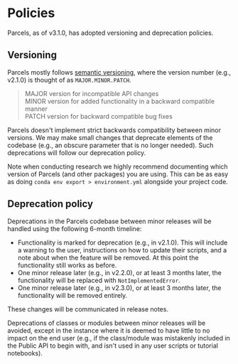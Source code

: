 # Policies

Parcels, as of v3.1.0, has adopted versioning and deprecation policies.

## Versioning

Parcels mostly follows [semantic versioning](https://semver.org/), where the version number (e.g., v2.1.0) is thought of as `MAJOR.MINOR.PATCH`.

> MAJOR version for incompatible API changes<br>
> MINOR version for added functionality in a backward compatible manner<br>
> PATCH version for backward compatible bug fixes<br>

Parcels doesn't implement strict backwards compatibility between minor versions. We may make small changes that deprecate elements of the codebase (e.g., an obscure parameter that is no longer needed). Such deprecations will follow our deprecation policy.

Note when conducting research we highly recommend documenting which version of Parcels (and other packages) you are using. This can be as easy as doing `conda env export > environment.yml` alongside your project code.

## Deprecation policy

Deprecations in the Parcels codebase between minor releases will be handled using the following 6-month timeline:

- Functionality is marked for deprecation (e.g., in v2.1.0). This will include a warning to the user, instructions on how to update their scripts, and a note about when the feature will be removed. At this point the functionality still works as before.
- One minor release later (e.g., in v2.2.0), or at least 3 months later, the functionality will be replaced with `NotImplementedError`.
- One minor release later (e.g., in v2.3.0), or at least 3 months later, the functionality will be removed entirely.

These changes will be communicated in release notes.

Deprecations of classes or modules between minor releases will be avoided, except in the instance where it is deemed to have little to no impact on the end user (e.g., if the class/module was mistakenly included in the Public API to begin with, and isn't used in any user scripts or tutorial notebooks).

